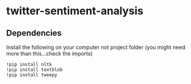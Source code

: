 # twitter-sentiment-analysis

## Dependencies
Install the following on your computer not project folder (you might need more than this...check the imports)

```
!pip install nltk
!pip install textblob
!pip install tweepy
```